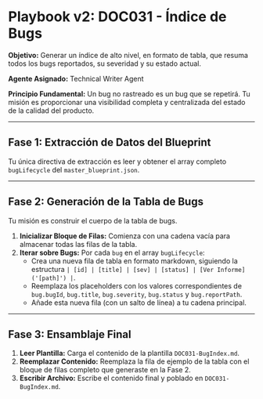 # Playbook v2: DOC031 - Índice de Bugs

**Objetivo:** Generar un índice de alto nivel, en formato de tabla, que resuma todos los bugs reportados, su severidad y su estado actual.

**Agente Asignado:** Technical Writer Agent

**Principio Fundamental:** Un bug no rastreado es un bug que se repetirá. Tu misión es proporcionar una visibilidad completa y centralizada del estado de la calidad del producto.

---

## Fase 1: Extracción de Datos del Blueprint

Tu única directiva de extracción es leer y obtener el array completo `bugLifecycle` del `master_blueprint.json`.

---

## Fase 2: Generación de la Tabla de Bugs

Tu misión es construir el cuerpo de la tabla de bugs.

1.  **Inicializar Bloque de Filas:** Comienza con una cadena vacía para almacenar todas las filas de la tabla.
2.  **Iterar sobre Bugs:** Por cada `bug` en el array `bugLifecycle`:
    -   Crea una nueva fila de tabla en formato markdown, siguiendo la estructura `| [id] | [title] | [sev] | [status] | [Ver Informe]('[path]') |`.
    -   Reemplaza los placeholders con los valores correspondientes de `bug.bugId`, `bug.title`, `bug.severity`, `bug.status` y `bug.reportPath`.
    -   Añade esta nueva fila (con un salto de línea) a tu cadena principal.

---

## Fase 3: Ensamblaje Final

1.  **Leer Plantilla:** Carga el contenido de la plantilla `DOC031-BugIndex.md`.
2.  **Reemplazar Contenido:** Reemplaza la fila de ejemplo de la tabla con el bloque de filas completo que generaste en la Fase 2.
3.  **Escribir Archivo:** Escribe el contenido final y poblado en `DOC031-BugIndex.md`.